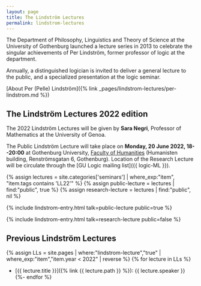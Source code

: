 ```yaml
---
layout: page
title: The Lindström Lectures
permalink: lindstrom-lectures
---
```


The Department of Philosophy, Linguistics and Theory of Science at the University of Gothenburg launched a lecture series in 2013 to celebrate the singular achievements of Per Lindström, former professor of logic at the department.

Annually, a distinguished logician is invited to deliver a general lecture to the public, and a specialized presentation at the logic seminar.

[About Per (Pelle) Lindström]({% link _pages/lindstrom-lectures/per-lindstrom.md %})

## The Lindström Lectures 2022 edition

The 2022 Lindström Lectures will be given by **Sara Negri**, Professor of Mathematics at the University of Genoa.

The Public Lindström Lecture will take place on **Monday, 20 June 2022, 18--20:00** at Gothenburg University, [Faculty of Humanities](https://www.gu.se/en/humanities) (Humanisten building, Renströmsgatan 6, Gothenburg). Location of the Research Lecture will be circulate through the [GU Logic mailing list]({{ logic-ML }}).


{% assign lectures = site.categories['seminars'] | where_exp:"item", "item.tags contains 'LL22'" %}
{% assign public-lecture = lectures | find:"public", true %}
{% assign research-lecture = lectures | find:"public", nil %}

{% include lindstrom-entry.html talk=public-lecture public=true %}

{% include lindstrom-entry.html talk=research-lecture public=false %}

## Previous Lindström Lectures

{% assign LLs = site.pages | where:"lindstrom-lecture","true" | where_exp:"item","item.year < 2022" | reverse %}
{% for lecture in LLs %}
* [{{ lecture.title }}]({% link {{ lecture.path }} %}): {{ lecture.speaker }}
{%- endfor %}
